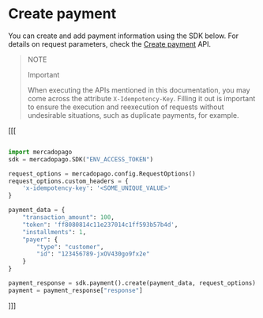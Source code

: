 # Create payment

You can create and add payment information using the SDK below. For details on request parameters, check the [Create payment](/developers/en/reference/payments/_payments/post) API.

> NOTE
>
> Important
>
> When executing the APIs mentioned in this documentation, you may come across the attribute `X-Idempotency-Key`. Filling it out is important to ensure the execution and reexecution of requests without undesirable situations, such as duplicate payments, for example.

[[[
```python

import mercadopago
sdk = mercadopago.SDK("ENV_ACCESS_TOKEN")

request_options = mercadopago.config.RequestOptions()
request_options.custom_headers = {
    'x-idempotency-key': '<SOME_UNIQUE_VALUE>'
}

payment_data = {
    "transaction_amount": 100,
    "token": 'ff8080814c11e237014c1ff593b57b4d',
    "installments": 1,
    "payer": {
        "type": "customer",
        "id": "123456789-jxOV430go9fx2e"
    }
}

payment_response = sdk.payment().create(payment_data, request_options)
payment = payment_response["response"]

```
]]]